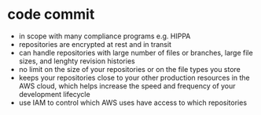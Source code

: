 # code commit

- in scope with many compliance programs e.g. HIPPA
- repositories are encrypted at rest and in transit
- can handle repositories with large number of files or branches, large file sizes, and lenghty revision histories
- no limit on the size of your repositories or on the file types you store
- keeps your repositories close to your other production resources in the AWS cloud, which helps increase the speed and frequency of your development lifecycle
- use IAM to control which AWS uses have access to which repositories
